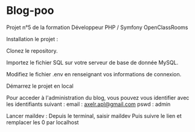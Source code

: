 # Blog-poo

Projet n°5 de la formation Développeur PHP / Symfony OpenClassRooms

Installation le projet : 

Clonez le repository.

Importez le fichier SQL sur votre serveur de base de donnée MySQL.

Modifiez le fichier .env en renseignant vos informations de connexion.

Démarrez le projet en local

Pour acceder à l'administration du blog, vous pouvez vous identifier avec les identifiants suivant :
email : axelr.apl@gmail.com
pswd : admin

Lancer maildev :
Depuis le terminal, saisir maildev
Puis suivre le lien et remplacer les 0 par localhost